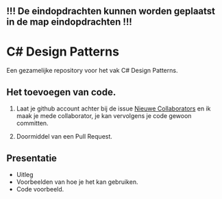 ## !!! De eindopdrachten kunnen worden geplaatst in de map eindopdrachten !!!

# C# Design Patterns
Een gezamelijke repository voor het vak C# Design Patterns.

## Het toevoegen van code.
1. Laat je github account achter bij de issue [Nieuwe Collaborators]( https://github.com/DannyvanderJagt/CSharp-Design-Patterns/issues/1) en ik maak je mede collaborator, je kan vervolgens je code gewoon committen. 

2. Doormiddel van een Pull Request.

## Presentatie
* Uitleg
* Voorbeelden van hoe je het kan gebruiken.
* Code voorbeeld.
